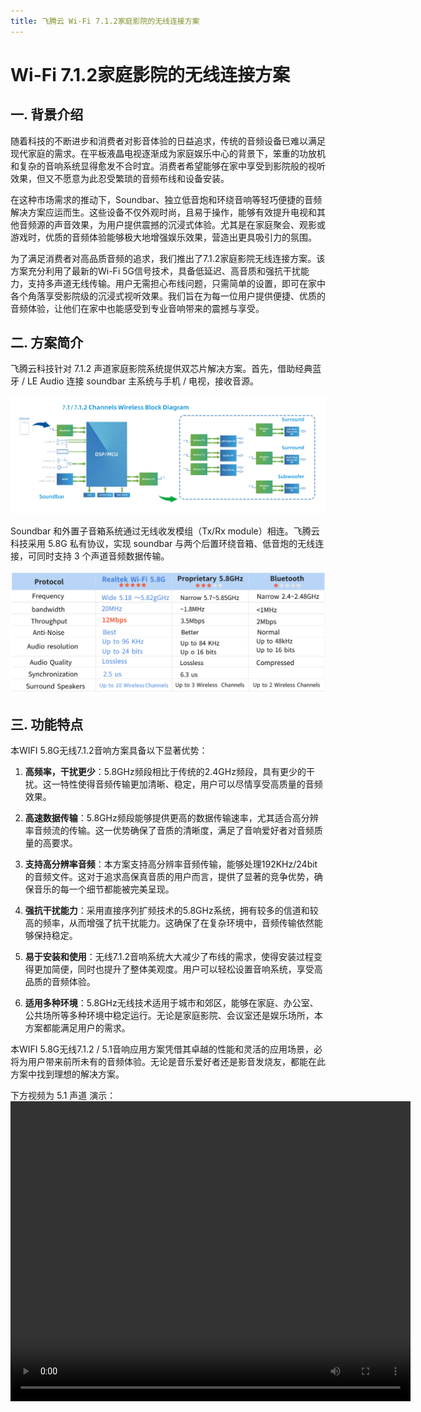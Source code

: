 ```yaml
---
title: 飞腾云 Wi-Fi 7.1.2家庭影院的无线连接方案
---
```


# Wi-Fi 7.1.2家庭影院的无线连接方案

<!-- 
视频介绍：
[Wi-Fi 5.8G 5.1无线音响方案](../../assets/images/speaker/XU316-中文.mp4) -->
## 一. 背景介绍

随着科技的不断进步和消费者对影音体验的日益追求，传统的音频设备已难以满足现代家庭的需求。在平板液晶电视逐渐成为家庭娱乐中心的背景下，笨重的功放机和复杂的音响系统显得愈发不合时宜。消费者希望能够在家中享受到影院般的视听效果，但又不愿意为此忍受繁琐的音频布线和设备安装。

在这种市场需求的推动下，Soundbar、独立低音炮和环绕音响等轻巧便捷的音频解决方案应运而生。这些设备不仅外观时尚，且易于操作，能够有效提升电视和其他音频源的声音效果，为用户提供震撼的沉浸式体验。尤其是在家庭聚会、观影或游戏时，优质的音频体验能够极大地增强娱乐效果，营造出更具吸引力的氛围。

为了满足消费者对高品质音频的追求，我们推出了7.1.2家庭影院无线连接方案。该方案充分利用了最新的Wi-Fi 5G信号技术，具备低延迟、高音质和强抗干扰能力，支持多声道无线传输。用户无需担心布线问题，只需简单的设置，即可在家中各个角落享受影院级的沉浸式视听效果。我们旨在为每一位用户提供便捷、优质的音频体验，让他们在家中也能感受到专业音响带来的震撼与享受。
## 二. 方案简介
飞腾云科技针对 7.1.2 声道家庭影院系统提供双芯片解决方案。首先，借助经典蓝牙 / LE Audio 连接 soundbar 主系统与手机 / 电视，接收音源。

![](../../assets/images/speaker/5.1.2%20示意图.png)

Soundbar 和外置子音箱系统通过无线收发模组（Tx/Rx module）相连。飞腾云科技采用 5.8G 私有协议，实现 soundbar 与两个后置环绕音箱、低音炮的无线连接，可同时支持 3 个声道音频数据传输。



![](../../assets/images/speaker/无线方案对比图.png)

## 三. 功能特点

本WIFI 5.8G无线7.1.2音响方案具备以下显著优势：

1. **高频率，干扰更少**：5.8GHz频段相比于传统的2.4GHz频段，具有更少的干扰。这一特性使得音频传输更加清晰、稳定，用户可以尽情享受高质量的音频效果。

2. **高速数据传输**：5.8GHz频段能够提供更高的数据传输速率，尤其适合高分辨率音频流的传输。这一优势确保了音质的清晰度，满足了音响爱好者对音频质量的高要求。

3. **支持高分辨率音频**：本方案支持高分辨率音频传输，能够处理192KHz/24bit的音频文件。这对于追求高保真音质的用户而言，提供了显著的竞争优势，确保音乐的每一个细节都能被完美呈现。

4. **强抗干扰能力**：采用直接序列扩频技术的5.8GHz系统，拥有较多的信道和较高的频率，从而增强了抗干扰能力。这确保了在复杂环境中，音频传输依然能够保持稳定。

5. **易于安装和使用**：无线7.1.2音响系统大大减少了布线的需求，使得安装过程变得更加简便，同时也提升了整体美观度。用户可以轻松设置音响系统，享受高品质的音频体验。

6. **适用多种环境**：5.8GHz无线技术适用于城市和郊区，能够在家庭、办公室、公共场所等多种环境中稳定运行。无论是家庭影院、会议室还是娱乐场所，本方案都能满足用户的需求。

本WIFI 5.8G无线7.1.2 / 5.1音响应用方案凭借其卓越的性能和灵活的应用场景，必将为用户带来前所未有的音频体验。无论是音乐爱好者还是影音发烧友，都能在此方案中找到理想的解决方案。

下方视频为 5.1 声道 演示：
<video width="640" height="480" controls>
  <source src="../../assets/images/speaker/XU316-中文.mp4" type="video/mp4">
  Your browser does not support the video tag.
</video>